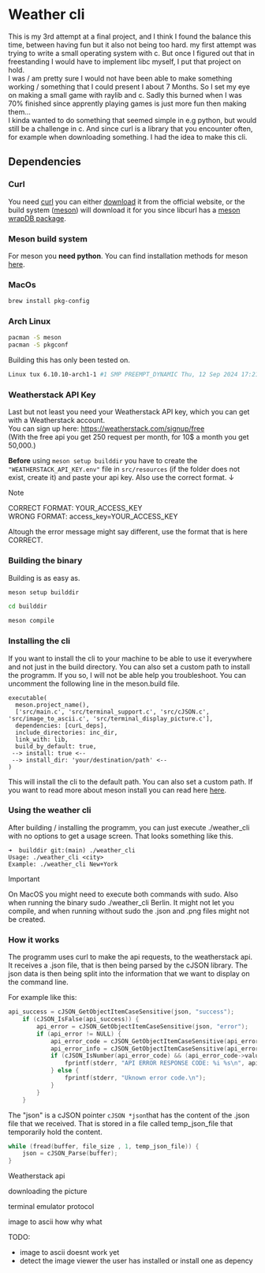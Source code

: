 # Weather cli

This is my 3rd attempt at a final project, and I think I found the balance this time, between having fun but it also not being too hard.
my first attempt was trying to write a small operating system with c. But once I figured out that in freestanding I would have to implement libc myself, I put that project on hold.  
I was / am pretty sure I would not have been able to make something working / something that I could present I about 7 Months. So I set my eye on making a small game with raylib and c. Sadly this burned when I was 70% finished since apprently playing games is just more fun then making them...  
I kinda wanted to do something that seemed simple in e.g python, but would still be a challenge in c. And since curl is a library that you encounter often, for example when downloading something. I had the idea to make this cli.

## Dependencies

### Curl
You need [curl](https://curl.se) you can either [download](https://curl.se/download.html) it from the official website, or the build system ([meson](https://mesonbuild.com/index.html)) will download it for you since libcurl has a [meson wrapDB package](https://mesonbuild.com/Wrapdb-projects.html).

### Meson build system
For meson you **need python**. You can find installation methods for meson [here](https://mesonbuild.com/Getting-meson.html).

### MacOs 

```sh
brew install pkg-config 
```

### Arch Linux
```sh
pacman -S meson
pacman -S pkgconf
```

Building this has only been tested on.  
```sh
Linux tux 6.10.10-arch1-1 #1 SMP PREEMPT_DYNAMIC Thu, 12 Sep 2024 17:21:02 +0000 x86_64 GNU/Linux
```

### Weatherstack API Key

Last but not least you need your Weatherstack API key, which you can get with a Weatherstack account.  
You can sign up here: https://weatherstack.com/signup/free  
(With the free api you get 250 request per month, for 10$ a month you get 50,000.)  

**Before** using ```meson setup builddir``` you have to create the `"WEATHERSTACK_API_KEY.env"` 
file in `src/resources` (if the folder does not exist, create it) and paste your api key.
Also use the correct format. ↓


> [!NOTE]
> CORRECT FORMAT: YOUR_ACCESS_KEY  
> WRONG FORMAT: access_key=YOUR_ACCESS_KEY  

Altough the error message might say different, use the format that is here CORRECT.

### Building the binary

Building is as easy as.  
```sh
meson setup builddir

cd builddir

meson compile
```

### Installing the cli
If you want to install the cli to your machine to be able to use it everywhere 
and not just in the build directory. You can also set a custom path to install the programm. 
If you so, I will not be able help you troubleshoot.
You can uncomment the following line in the meson.build file.

```build
executable(
  meson.project_name(), 
  ['src/main.c', 'src/terminal_support.c', 'src/cJSON.c', 'src/image_to_ascii.c', 'src/terminal_display_picture.c'],
  dependencies: [curL_deps],
  include_directories: inc_dir,
  link_with: lib,
  build_by_default: true,
 --> install: true <--
 --> install_dir: 'your/destination/path' <--
)
```

This will install the cli to the default path. You can also set a custom path.
If you want to read more about meson install you can read here [here](https://mesonbuild.com/Installing.html).

###  Using the weather cli

After building / installing the programm, you can just execute ./weather_cli 
with no options to get a usage screen. That looks something like this.

``` 
➜  builddir git:(main) ./weather_cli
Usage: ./weather_cli <city>
Example: ./weather_cli New+York
```

> [!Important]
> On MacOS you might need to execute both commands with sudo.
> Also when running the binary sudo ./weather_cli Berlin.
> It might not let you compile, and when running without sudo the .json 
> and .png files might not be created.


### How it works

The programm uses curl to make the api requests, to the weatherstack api. 
It receives a .json file, that is then being parsed by the cJSON library. 
The json data is then being split into the information that we want to display on the command line.

For example like this:

```c
api_success = cJSON_GetObjectItemCaseSensitive(json, "success");
    if (cJSON_IsFalse(api_success)) {
        api_error = cJSON_GetObjectItemCaseSensitive(json, "error");
        if (api_error != NULL) {
            api_error_code = cJSON_GetObjectItemCaseSensitive(api_error, "code");
            api_error_info = cJSON_GetObjectItemCaseSensitive(api_error, "info");
            if (cJSON_IsNumber(api_error_code) && (api_error_code->valueint) && cJSON_IsString(api_error_info) && (api_error_info->valuestring)) {
                fprintf(stderr, "API ERROR RESPONSE CODE: %i %s\n", api_error_code->valueint, api_error_info->valuestring);
            } else {
                fprintf(stderr, "Uknown error code.\n");
            }
        }
    }
```

The "json" is a cJSON pointer ```cJSON *json```that has the content of the .json file that we received. 
That is stored in a file called temp_json_file that temporarily hold the content.

```c
while (fread(buffer, file_size , 1, temp_json_file)) {
    json = cJSON_Parse(buffer);
}
```

Weatherstack api

downloading the picture 

terminal emulator protocol

image to ascii how why what

TODO:
- image to ascii doesnt work yet
- detect the image viewer the user has installed or install one as depency 

